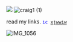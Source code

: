 ![](https://komarev.com/ghpvc/?username=appendice11&color=121f82&style=plastic)
![craig1 (1)](https://github.com/user-attachments/assets/cabf1076-8dbf-411e-8b0d-25330224161e)

read my links. <code style="color : blue">ic [xjwwiw](https://x.com/xjwwiw?s=21)</code>

![IMG_1056](https://github.com/user-attachments/assets/62e214b7-8960-476c-88bd-c89347650c7d)
